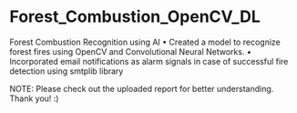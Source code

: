 # Forest_Combustion_OpenCV_DL

Forest Combustion Recognition using AI
• Created a model to recognize forest fires using OpenCV and Convolutional Neural Networks. 
• Incorporated email notifications as alarm signals in case of successful fire detection using smtplib library

NOTE: Please check out the uploaded report for better understanding. Thank you! :)
